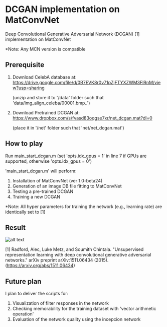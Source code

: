 # DCGAN implementation on MatConvNet 
Deep Convolutional Generative Adversarial Network (DCGAN) [1] implementation on MatConvNet 

*Note: Any MCN version is compatible

## Prerequisite 
1. Download CelebA database at: https://drive.google.com/file/d/0B7EVK8r0v71pZjFTYXZWM3FlRnM/view?usp=sharing
    
    (unzip and store it to '/data' folder such that 'data/img_align_celeba/00001.bmp..')
    
2. Download Pretrained DCGAN at: https://www.dropbox.com/s/fvasd83oqgse7xr/net_dcgan.mat?dl=0
    
    (place it in '/net' folder such that 'net/net_dcgan.mat')


## How to play
Run main_start_dcgan.m (set 'opts.idx_gpus = 1' in line 7 if GPUs are supported, otherwise 'opts.idx_gpus = 0')

'main_start_dcgan.m' will perform:
1. Installation of MatConvNet (ver 1.0-beta24)
2. Generation of an image DB file fitting to MatConvNet
3. Testing a pre-trained DCGAN
4. Training a new DCGAN

*Note: All hyper parameters for training the network (e.g., learning rate) are identically set to [1]


## Result
![alt text](https://github.com/sunghbae/dcgan-matconvnet/blob/master/demo.png)

[1] Radford, Alec, Luke Metz, and Soumith Chintala. "Unsupervised representation learning with deep convolutional generative adversarial networks." arXiv preprint arXiv:1511.06434 (2015).(https://arxiv.org/abs/1511.06434) 

## Future plan
I plan to deliver the scripts for:
1) Visualization of filter responses in the network
2) Checking memorability for the training dataset with 'vector arithmetic operation'
3) Evaluation of the network quality using the incepcion network

